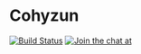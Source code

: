 # Cohyzun


[![Build Status](https://travis-ci.org/NeedleBrain/cohyzun.svg?branch=master)](https://travis-ci.org/NeedleBrain/cohyzun)
[![Join the chat at](https://badges.gitter.im/Join%20Chat.svg)](https://gitter.im/NiddleBrain/cohyzun)
